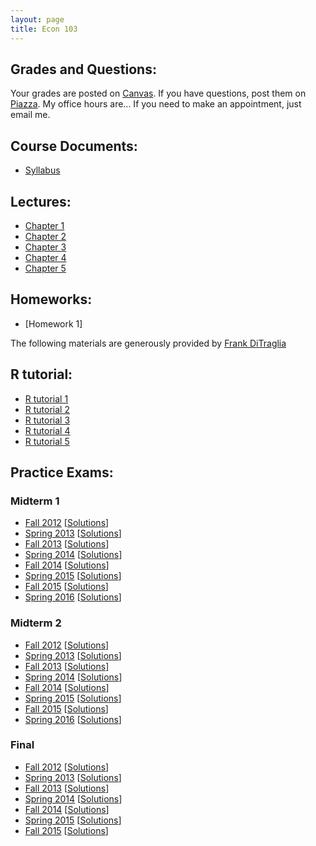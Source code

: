 ```yaml
---
layout: page
title: Econ 103
---
```

  
## Grades and Questions:

Your grades are posted on [Canvas](https://canvas.upenn.edu/). If you have questions, post them on [Piazza](http://piazza.com). My office hours are... If you need to make an appointment, just email me.

## Course Documents:

- [Syllabus](https://docs.google.com/viewer?url=https://github.com/minsuc/Econ103_LPS/raw/master/syllabus.pdf) 

## Lectures:

- [Chapter 1](https://docs.google.com/viewer?url=https://github.com/minsuc/Econ103_LPS/raw/master/slides/lecture01.pdf)
- [Chapter 2](https://docs.google.com/viewer?url=https://github.com/minsuc/Econ103_LPS/raw/master/slides/lecture02.pdf)
- [Chapter 3](https://docs.google.com/viewer?url=https://github.com/minsuc/Econ103_LPS/raw/master/slides/lecture03.pdf)
- [Chapter 4](https://docs.google.com/viewer?url=https://github.com/minsuc/Econ103_LPS/raw/master/slides/lecture04.pdf)
- [Chapter 5](https://docs.google.com/viewer?url=https://github.com/minsuc/Econ103_LPS/raw/master/slides/lecture05.pdf)

## Homeworks:

- [Homework 1]

The following materials are generously provided by [Frank DiTraglia](http://ditraglia.com/)

## R tutorial: 

- [R tutorial 1](http://ditraglia.com/Econ103Public/Rtutorials/Rtutorial1.html)
- [R tutorial 2](http://ditraglia.com/Econ103Public/Rtutorials/Rtutorial2.html)
- [R tutorial 3](http://ditraglia.com/Econ103Public/Rtutorials/Rtutorial3.html)
- [R tutorial 4](http://ditraglia.com/Econ103Public/Rtutorials/Rtutorial4.html)
- [R tutorial 5](http://ditraglia.com/Econ103Public/Rtutorials/Rtutorial5.html)

## Practice Exams:

### Midterm 1

*   [Fall 2012](https://docs.google.com/viewer?url=https://github.com/emallickhossain/Econ103Public/raw/master/PracticeExams/midterm1_2012_10_03.pdf) [[Solutions](https://docs.google.com/viewer?url=https://github.com/emallickhossain/Econ103Public/raw/master/PracticeExams/midterm1_2012_10_03_solutions.pdf "midterm1_2012_10_03_solutions")]
*   [Spring 2013](https://docs.google.com/viewer?url=https://github.com/emallickhossain/Econ103Public/raw/master/PracticeExams/midterm1_2013_02_11.pdf "midterm1_2013_02_11") [[Solutions](https://docs.google.com/viewer?url=https://github.com/emallickhossain/Econ103Public/raw/master/PracticeExams/midterm1_2013_02_11_solutions.pdf "midterm1_2013_02_11_solutions")]
*   [Fall 2013](https://docs.google.com/viewer?url=https://github.com/emallickhossain/Econ103Public/raw/master/PracticeExams/midterm1_2013_09_30.pdf "midterm1_2013_09_30") [[Solutions](https://docs.google.com/viewer?url=https://github.com/emallickhossain/Econ103Public/raw/master/PracticeExams/midterm1_2013_09_30_solutions.pdf "midterm1_2013_09_30_solutions")]
*   [Spring 2014](https://docs.google.com/viewer?url=https://github.com/emallickhossain/Econ103Public/raw/master/PracticeExams/midterm1_2014_02_11.pdf "midterm1_2014_02_11") [[Solutions](https://docs.google.com/viewer?url=https://github.com/emallickhossain/Econ103Public/raw/master/PracticeExams/midterm1_2014_02_11_solutions.pdf "midterm1_2014_02_11_solutions")]
*   [Fall 2014](https://docs.google.com/viewer?url=https://github.com/emallickhossain/Econ103Public/raw/master/PracticeExams/midterm1_2014_09_29.pdf "midterm1_2014_09_29") [[Solutions](https://docs.google.com/viewer?url=https://github.com/emallickhossain/Econ103Public/raw/master/PracticeExams/midterm1_2014_09_29_solutions.pdf "midterm1_2014_09_29_solutions")]
*   [Spring 2015](https://docs.google.com/viewer?url=https://github.com/emallickhossain/Econ103Public/raw/master/PracticeExams/midterm1_2015_02_10.pdf "midterm1_2015_02_10") [[Solutions](https://docs.google.com/viewer?url=https://github.com/emallickhossain/Econ103Public/raw/master/PracticeExams/midterm1_2015_02_10_solutions.pdf "midterm1_2015_02_10_solutions")]
*   [Fall 2015](https://docs.google.com/viewer?url=https://github.com/emallickhossain/Econ103Public/raw/master/PracticeExams/midterm1_2015_09_28.pdf "midterm1_2015_09_28") [[Solutions](https://docs.google.com/viewer?url=https://github.com/emallickhossain/Econ103Public/raw/master/PracticeExams/midterm1_2015_09_28_solutions.pdf "midterm1_2015_09_28_solutions")]
*   [Spring 2016](https://docs.google.com/viewer?url=https://github.com/emallickhossain/Econ103Public/raw/master/PracticeExams/midterm1_2016_02_16.pdf "midterm1_2016_02_16") [[Solutions](https://docs.google.com/viewer?url=https://github.com/emallickhossain/Econ103Public/raw/master/PracticeExams/midterm1_2016_02_16_solutions.pdf "midterm1_2016_02_16_solutions")]

### Midterm 2

*   [Fall 2012](https://docs.google.com/viewer?url=https://github.com/emallickhossain/Econ103Public/raw/master/PracticeExams/midterm2_2012_11_07.pdf "midterm2_2012_11_07") [[Solutions](https://docs.google.com/viewer?url=https://github.com/emallickhossain/Econ103Public/raw/master/PracticeExams/midterm2_2012_11_07_solutions.pdf "midterm2_2012_11_07_solutions")]
*   [Spring 2013](https://docs.google.com/viewer?url=https://github.com/emallickhossain/Econ103Public/raw/master/PracticeExams/midterm2_2013_03_25.pdf "midterm2_2013_03_25") [[Solutions](https://docs.google.com/viewer?url=https://github.com/emallickhossain/Econ103Public/raw/master/PracticeExams/midterm2_2013_03_25_solutions.pdf "midterm2_2013_03_25_solutions")]
*   [Fall 2013](https://docs.google.com/viewer?url=https://github.com/emallickhossain/Econ103Public/raw/master/PracticeExams/midterm2_2013_11_11.pdf "midterm2_2013_11_11") [[Solutions](https://docs.google.com/viewer?url=https://github.com/emallickhossain/Econ103Public/raw/master/PracticeExams/midterm2_2013_11_11_solutions.pdf "midterm2_2013_11_11_solutions")]
*   [Spring 2014](https://docs.google.com/viewer?url=https://github.com/emallickhossain/Econ103Public/raw/master/PracticeExams/midterm2_2014_03_25.pdf "midterm2_2014_03_25") [[Solutions](https://docs.google.com/viewer?url=https://github.com/emallickhossain/Econ103Public/raw/master/PracticeExams/midterm2_2014_03_25_solutions.pdf "midterm2_2014_03_25_solutions")]
*   [Fall 2014](https://docs.google.com/viewer?url=https://github.com/emallickhossain/Econ103Public/raw/master/PracticeExams/midterm2_2014_11_03.pdf "midterm2_2014_11_03") [[Solutions](https://docs.google.com/viewer?url=https://github.com/emallickhossain/Econ103Public/raw/master/PracticeExams/midterm2_2014_11_03_solutions.pdf "midterm2_2014_11_03_solutions")]
*   [Spring 2015](https://docs.google.com/viewer?url=https://github.com/emallickhossain/Econ103Public/raw/master/PracticeExams/midterm2_2015_03_24.pdf "midterm2_2015_03_24") [[Solutions](https://docs.google.com/viewer?url=https://github.com/emallickhossain/Econ103Public/raw/master/PracticeExams/midterm2_2015_03_24_solutions.pdf "midterm2_2015_03_24_solutions")]
*   [Fall 2015](https://docs.google.com/viewer?url=https://github.com/emallickhossain/Econ103Public/raw/master/PracticeExams/midterm2_2015_11_02.pdf "midterm2_2015_11_02") [[Solutions](https://docs.google.com/viewer?url=https://github.com/emallickhossain/Econ103Public/raw/master/PracticeExams/midterm2_2015_11_02_solutions.pdf "midterm2_2015_11_02_solutions")]
*   [Spring 2016](https://docs.google.com/viewer?url=https://github.com/emallickhossain/Econ103Public/raw/master/PracticeExams/midterm2_2016_03_22.pdf "midterm2_2016_03_22") [[Solutions](https://docs.google.com/viewer?url=https://github.com/emallickhossain/Econ103Public/raw/master/PracticeExams/midterm2_2016_03_22_solutions.pdf "midterm2_2016_03_22_solutions")]

### Final

*   [Fall 2012](https://docs.google.com/viewer?url=https://github.com/emallickhossain/Econ103Public/raw/master/PracticeExams/final_2012_12_12.pdf "final_2012_12_12") [[Solutions](https://docs.google.com/viewer?url=https://github.com/emallickhossain/Econ103Public/raw/master/PracticeExams/final_2012_12_12_solutions.pdf "final_2012_12_12_solutions")]
*   [Spring 2013](https://docs.google.com/viewer?url=https://github.com/emallickhossain/Econ103Public/raw/master/PracticeExams/final_2013_05_01.pdf "final_2013_05_01") [[Solutions](https://docs.google.com/viewer?url=https://github.com/emallickhossain/Econ103Public/raw/master/PracticeExams/final_2013_05_01_solutions.pdf "final_2013_05_01_solutions")]
*   [Fall 2013](https://docs.google.com/viewer?url=https://github.com/emallickhossain/Econ103Public/raw/master/PracticeExams/final_2013_12_19.pdf "final_2013_12_19") [[Solutions](https://docs.google.com/viewer?url=https://github.com/emallickhossain/Econ103Public/raw/master/PracticeExams/final_2013_12_19_solutions.pdf "final_2013_12_19_solutions")]
*   [Spring 2014](https://docs.google.com/viewer?url=https://github.com/emallickhossain/Econ103Public/raw/master/PracticeExams/final_2014_05_07.pdf "final_2014_05_07") [[Solutions](https://docs.google.com/viewer?url=https://github.com/emallickhossain/Econ103Public/raw/master/PracticeExams/final_2014_05_07_solutions.pdf "final_2014_05_07_solutions")]
*   [Fall 2014](https://docs.google.com/viewer?url=https://github.com/emallickhossain/Econ103Public/raw/master/PracticeExams/final_2014_12_16.pdf "final_2014_12_16") [[Solutions](https://docs.google.com/viewer?url=https://github.com/emallickhossain/Econ103Public/raw/master/PracticeExams/final_2014_12_16_solutions.pdf "final_2014_12_16_solutions")]
*   [Spring 2015](https://docs.google.com/viewer?url=https://github.com/emallickhossain/Econ103Public/raw/master/PracticeExams/final_2015_05_04.pdf "final_2015_05_04") [[Solutions](https://docs.google.com/viewer?url=https://github.com/emallickhossain/Econ103Public/raw/master/PracticeExams/final_2015_05_04_solutions.pdf "final_2015_05_04_solutions")]
*   [Fall 2015](https://docs.google.com/viewer?url=https://github.com/emallickhossain/Econ103Public/raw/master/PracticeExams/final_2015_12_11.pdf "final_2015_12_11") [[Solutions](https://docs.google.com/viewer?url=https://github.com/emallickhossain/Econ103Public/raw/master/PracticeExams/final_2015_12_11_solutions.pdf "final_2015_12_11_solutions")]

